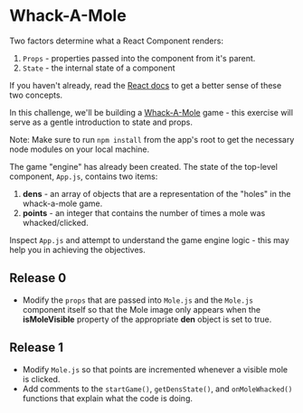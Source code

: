 Whack-A-Mole
===================
Two factors determine what a React Component renders:
  1. `Props` - properties passed into the component from it's parent.
  2. `State` - the internal state of a component

If you haven't already, read the [React docs](https://facebook.github.io/react/docs/hello-world.html) to get a better sense of these two concepts.

In this challenge, we'll be building a [Whack-A-Mole](https://en.wikipedia.org/wiki/Whac-A-Mole) game - this exercise will serve as a gentle introduction to state and props.

Note: Make sure to run `npm install` from the app's root to get the necessary node modules on your local machine.

The game "engine" has already been created.  The state of the top-level component, `App.js`, contains two items:
  1. **dens** - an array of objects that are a representation of the "holes" in the whack-a-mole game.
  2. **points** - an integer that contains the number of times a mole was whacked/clicked.

Inspect `App.js` and attempt to understand the game engine logic - this may help you in achieving the objectives.

## Release 0
- Modify the `props` that are passed into `Mole.js` and the `Mole.js` component itself so that the Mole image only appears when the **isMoleVisible** property of the appropriate **den** object is set to true.

## Release 1
- Modify `Mole.js` so that points are incremented whenever a visible mole is clicked.
- Add comments to the `startGame()`, `getDensState()`, and `onMoleWhacked()` functions that explain what the code is doing.


